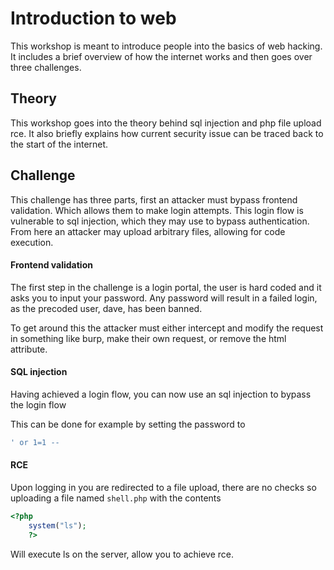 # Introduction to web
This workshop is meant to introduce people into the basics of web hacking. It includes a brief overview
of how the internet works and then goes over three challenges.


## Theory
This workshop goes into the theory behind sql injection and php file upload rce. It also briefly explains how 
current security issue can be traced back to the start of the internet.

## Challenge
This challenge has three parts, first an attacker must bypass frontend validation. Which allows them to make login
attempts. This login flow is vulnerable to sql injection, which they may use to bypass authentication. From here
an attacker may upload arbitrary files, allowing for code execution.

#### Frontend validation
The first step in the challenge is a login portal, the user is hard coded and it asks you to input your password.
Any password will result in a failed login, as the precoded user, dave, has been banned.

To get around this the attacker must either intercept and modify the request in something like burp, make their own
request, or remove the html attribute.

#### SQL injection
Having achieved a login flow, you can now use an sql injection to bypass the login flow

This can be done for example by setting the password to

```sql
' or 1=1 -- 
```

#### RCE
Upon logging in you are redirected to a file upload, there are no checks so uploading a file named `shell.php` with
the contents
```php
<?php
    system("ls");
    ?>
```

Will execute ls on the server, allow you to achieve rce.